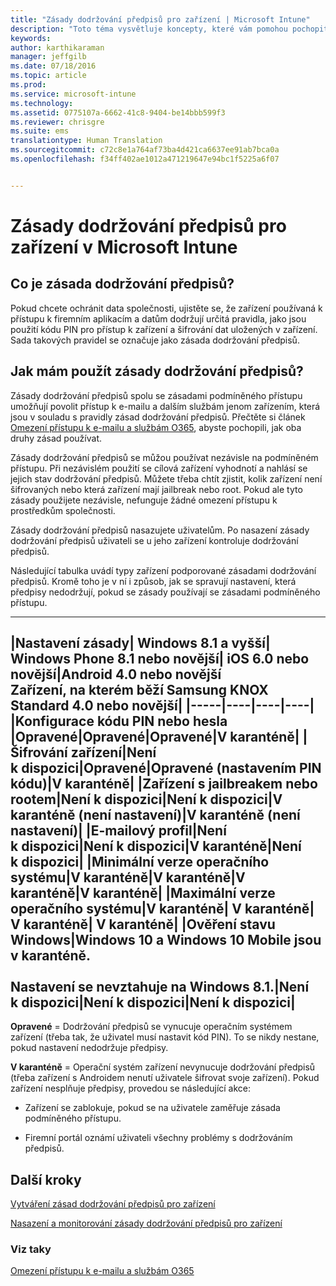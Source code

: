 ```yaml
---
title: "Zásady dodržování předpisů pro zařízení | Microsoft Intune"
description: "Toto téma vysvětluje koncepty, které vám pomohou pochopit, co jsou zásady dodržování předpisů zařízení a jak pracují."
keywords: 
author: karthikaraman
manager: jeffgilb
ms.date: 07/18/2016
ms.topic: article
ms.prod: 
ms.service: microsoft-intune
ms.technology: 
ms.assetid: 0775107a-6662-41c8-9404-be14bbb599f3
ms.reviewer: chrisgre
ms.suite: ems
translationtype: Human Translation
ms.sourcegitcommit: c72c8e1a764af73ba4d421ca6637ee91ab7bca0a
ms.openlocfilehash: f34ff402ae1012a471219647e94bc1f5225a6f07


---
```


# Zásady dodržování předpisů pro zařízení v Microsoft Intune
## Co je zásada dodržování předpisů?
Pokud chcete ochránit data společnosti, ujistěte se, že zařízení používaná k přístupu k firemním aplikacím a datům dodržují určitá pravidla, jako jsou použití kódu PIN pro přístup k zařízení a šifrování dat uložených v zařízení. Sada takových pravidel se označuje jako zásada dodržování předpisů.

## Jak mám použít zásady dodržování předpisů?
Zásady dodržování předpisů spolu se zásadami podmíněného přístupu umožňují povolit přístup k e-mailu a dalším službám jenom zařízením, která jsou v souladu s pravidly zásad dodržování předpisů. Přečtěte si článek [Omezení přístupu k e-mailu a službám O365](restrict-access-to-email-and-o365-services-with-microsoft-intune.md), abyste pochopili, jak oba druhy zásad používat.

Zásady dodržování předpisů se můžou používat nezávisle na podmíněném přístupu. Při nezávislém použití se cílová zařízení vyhodnotí a nahlásí se jejich stav dodržování předpisů. Můžete třeba chtít zjistit, kolik zařízení není šifrovaných nebo která zařízení mají jailbreak nebo root. Pokud ale tyto zásady použijete nezávisle, nefunguje žádné omezení přístupu k prostředkům společnosti.

Zásady dodržování předpisů nasazujete uživatelům. Po nasazení zásady dodržování předpisů uživateli se u jeho zařízení kontroluje dodržování předpisů.

Následující tabulka uvádí typy zařízení podporované zásadami dodržování předpisů. Kromě toho je v ní i způsob, jak se spravují nastavení, která předpisy nedodržují, pokud se zásady používají se zásadami podmíněného přístupu.

--------------

|Nastavení zásady| Windows 8.1 a vyšší| Windows Phone 8.1 nebo novější| iOS 6.0 nebo novější|Android 4.0 nebo novější<br/>Zařízení, na kterém běží Samsung KNOX Standard 4.0 nebo novější|
|-----|----|----|----|
|**Konfigurace kódu PIN nebo hesla** |Opravené|Opravené|Opravené|V karanténě|
|**Šifrování zařízení**|Není k dispozici|Opravené|Opravené (nastavením PIN kódu)|V karanténě|
|**Zařízení s jailbreakem nebo rootem**|Není k dispozici|Není k dispozici|V karanténě (není nastavení)|V karanténě (není nastavení)|
|**E-mailový profil**|Není k dispozici|Není k dispozici|V karanténě|Není k dispozici|
|**Minimální verze operačního systému**|V karanténě|V karanténě|V karanténě|V karanténě|
|**Maximální verze operačního systému**|V karanténě| V karanténě| V karanténě| V karanténě|
|**Ověření stavu Windows**|Windows 10 a Windows 10 Mobile jsou v karanténě.<br /><br />Nastavení se nevztahuje na Windows 8.1.|Není k dispozici|Není k dispozici|Není k dispozici|
--------------
**Opravené** = Dodržování předpisů se vynucuje operačním systémem zařízení (třeba tak, že uživatel musí nastavit kód PIN).  To se nikdy nestane, pokud nastavení nedodržuje předpisy.

**V karanténě** = Operační systém zařízení nevynucuje dodržování předpisů (třeba zařízení s Androidem nenutí uživatele šifrovat svoje zařízení). Pokud zařízení nesplňuje předpisy, provedou se následující akce:

-   Zařízení se zablokuje, pokud se na uživatele zaměřuje zásada podmíněného přístupu.

-   Firemní portál oznámí uživateli všechny problémy s dodržováním předpisů.

## Další kroky
[Vytváření zásad dodržování předpisů pro zařízení](create-a-device-compliance-policy-in-microsoft-intune.md)

[Nasazení a monitorování zásady dodržování předpisů pro zařízení](deploy-and-monitor-a-device-compliance-policy-in-microsoft-intune.md)

### Viz taky
[Omezení přístupu k e-mailu a službám O365](restrict-access-to-email-and-o365-services-with-microsoft-intune.md)



<!--HONumber=Jul16_HO3-->


